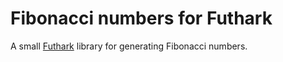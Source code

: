 # Fibonacci numbers for Futhark

A small [Futhark](https://futhark-lang.org) library for generating
Fibonacci numbers.
